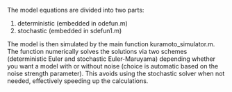 The model equations are divided into two parts:
1. deterministic (embedded in odefun.m)
2. stochastic (embedded in sdefun1.m)

The model is then simulated by the main function kuramoto_simulator.m.
The function numerically solves the solutions via two schemes (deterministic Euler and stochastic Euler-Maruyama) depending whether you want a model with or without noise (choice is automatic based on the noise strength parameter). This avoids using the stochastic solver when not needed, effectively speeding up the calculations.  
